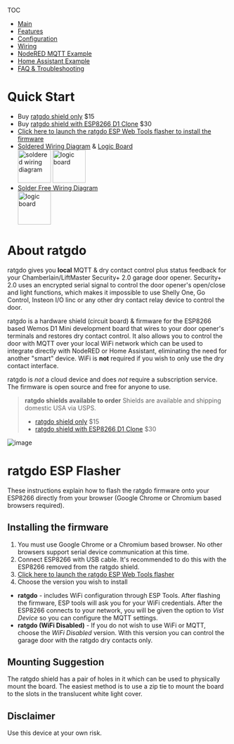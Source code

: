 TOC
* [Main](index.md)
* [Features](01_features.md)
* [Configuration](02_configuration.md)
* [Wiring](03_wiring.md)
* [NodeRED MQTT Example](04_nodered_example.md)
* [Home Assistant Example](05_homeassistant_example.md)
* [FAQ & Troubleshooting](09_faq.md)


# Quick Start

* Buy [ratgdo shield only](https://square.link/u/xNP2Orez) $15
* Buy [ratgdo shield with ESP8266 D1 Clone](https://square.link/u/JaMwtjLL) $30
* [Click here to launch the ratgdo ESP Web Tools flasher to install the firmware](flash.html)
* [Soldered Wiring Diagram](https://user-images.githubusercontent.com/4663918/177997952-4e0f8ece-3309-4fb6-ab70-b2aa25bb092f.png) & [Logic Board](https://user-images.githubusercontent.com/4663918/177995941-b4989feb-de96-4f7a-a4cd-569aabcb7b94.png) <br/> <a href="https://user-images.githubusercontent.com/4663918/177997952-4e0f8ece-3309-4fb6-ab70-b2aa25bb092f.png"><img src="https://user-images.githubusercontent.com/4663918/177997952-4e0f8ece-3309-4fb6-ab70-b2aa25bb092f.png" alt="soldered wiring diagram" width="75"/></a> <a href="https://user-images.githubusercontent.com/4663918/177995941-b4989feb-de96-4f7a-a4cd-569aabcb7b94.png"><img src="https://user-images.githubusercontent.com/4663918/177995941-b4989feb-de96-4f7a-a4cd-569aabcb7b94.png" alt="logic board" width="75"/></a>
* [Solder Free Wiring Diagram](https://user-images.githubusercontent.com/4663918/177998073-06684254-9adf-4d88-8568-5f2495dfc368.png) <br/><a href="https://user-images.githubusercontent.com/4663918/177998073-06684254-9adf-4d88-8568-5f2495dfc368.png"><img src="https://user-images.githubusercontent.com/4663918/177998073-06684254-9adf-4d88-8568-5f2495dfc368.png" alt="logic board" width="75"/></a>

# About ratgdo 
ratgdo gives you **local** MQTT & dry contact control plus status feedback for your Chamberlain/LiftMaster Security+ 2.0 garage door opener. Security+ 2.0 uses an encrypted serial signal to control the door opener's open/close and light functions, which makes it impossible to use Shelly One, Go Control, Insteon I/O linc or any other dry contact relay device to control the door. 

ratgdo is a hardware shield (circuit board) & firmware for the ESP8266 based Wemos D1 Mini development board that wires to your door opener's terminals and restores dry contact control. It also allows you to control the door with MQTT over your local WiFi network which can be used to integrate directly with NodeRED or Home Assistant, eliminating the need for another "smart" device. WiFi is **not** required if you wish to only use the dry contact interface.

ratgdo is *not* a cloud device and does *not* require a subscription service. The firmware is open source and free for anyone to use.

> **ratgdo shields available to order**
> Shields are available and shipping domestic USA via USPS.
>
> * [ratgdo shield only](https://square.link/u/xNP2Orez) $15
> * [ratgdo shield with ESP8266 D1 Clone](https://square.link/u/JaMwtjLL) $30

![image](https://user-images.githubusercontent.com/4663918/177624921-042e4da7-b284-43e8-84e4-b950a0d34840.png)


# ratgdo ESP Flasher
These instructions explain how to flash the ratgdo firmware onto your ESP8266 directly from your browser (Google Chrome or Chromium based browsers required).

## Installing the firmware
1. You must use Google Chrome or a Chromium based browser. No other browsers support serial device communication at this time.
2. Connect ESP8266 with USB cable. It's recommended to do this with the ESP8266 removed from the ratgdo shield.
3. [Click here to launch the ratgdo ESP Web Tools flasher](flash.html)
4. Choose the version you wish to install
  * **ratgdo** - includes WiFi configuration through ESP Tools. After flashing the firmware, ESP tools will ask you for your WiFi credentials. After the ESP8266 connects to your network, you will be given the option to _Vist Device_ so you can configure the MQTT settings.
  * **ratgdo (WiFi Disabled)** - If you do not wish to use WiFi or MQTT, choose the _WiFi Disabled_ version. With this version you can control the garage door with the ratgdo dry contacts only.

## Mounting Suggestion
The ratgdo shield has a pair of holes in it which can be used to physically mount the board. The easiest method is to use a zip tie to mount the board to the slots in the translucent white light cover.

## Disclaimer
Use this device at your own risk.
